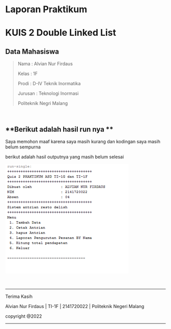 # **Laporan Praktikum**
# **KUIS 2 Double Linked List**

## **Data Mahasiswa**
><p>Nama : Alvian Nur Firdaus<p>
>Kelas : 1F<p>
>Prodi : D-IV Teknik Inormatika<p>
>Jurusan : Teknologi Inormasi<p>
>Politeknik Negri Malang

<br>

## **Berikut adalah hasil run nya **
Saya memohon maaf karena saya masih kurang dan kodingan saya masih belum sempurna

berikut adalah hasil outputnya yang masih belum selesai

<img src="Images/1.PNG"><p>

<br>


----------------------------
Terima Kasih<p>
Alvian Nur Firdaus | TI-1F | 2141720022 | Politeknik Negeri Malang<p>
copyright @2022 
_______________